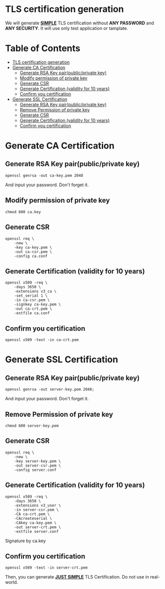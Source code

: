 # TLS certification generation

We will generate **<u>SIMPLE</u>** TLS certification without **ANY PASSWORD** and **ANY SECURITY**. It will use only test application or tamplate.

Table of Contents
=================

   * [TLS certification generation](#tls-certification-generation)
   * [Generate CA Certification](#generate-ca-certification)
      * [Generate RSA Key pair(public/private key)](#generate-rsa-key-pairpublicprivate-key)
      * [Modify permission of private key](#modify-permission-of-private-key)
      * [Generate CSR](#generate-csr)
      * [Generate Certification (validity for 10 years)](#generate-certification-validity-for-10-years)
      * [Confirm you certification](#confirm-you-certification)
   * [Generate SSL Certification](#generate-ssl-certification)
      * [Generate RSA Key pair(public/private key)](#generate-rsa-key-pairpublicprivate-key-1)
      * [Remove Permission of private key](#remove-permission-of-private-key)
      * [Generate CSR](#generate-csr-1)
      * [Generate Certification (validity for 10 years)](#generate-certification-validity-for-10-years-1)
      * [Confirm you certification](#confirm-you-certification-1)

# Generate CA Certification

## Generate RSA Key pair(public/private key)
```
openssl genrsa -out ca-key.pem 2048
```
And input your password. Don't forget it.

## Modify permission of private key
```
chmod 600 ca.key
```

## Generate CSR
```
openssl req \
    -new \
    -key ca-key.pem \
    -out ca-csr.pem \
    -config ca.conf
```

## Generate Certification (validity for 10 years)
```
openssl x509 -req \
    -days 3650 \
    -extensions v3_ca \
    -set_serial 1 \
    -in ca-csr.pem \
    -signkey ca-key.pem \
    -out ca-crt.pem \
    -extfile ca.conf
```

## Confirm you certification
```
openssl x509 -text -in ca-crt.pem
```

# Generate SSL Certification

## Generate RSA Key pair(public/private key)
```
openssl genrsa -out server-key.pem 2048;
```
And input your password. Don't forget it.

## Remove Permission of private key
```
chmod 600 server-key.pem
```

## Generate CSR 
```
openssl req \
    -new \
    -key server-key.pem \
    -out server-csr.pem \
    -config server.conf
```

## Generate Certification (validity for 10 years)
```
openssl x509 -req \
    -days 3650 \
    -extensions v3_user \
    -in server-csr.pem \
    -CA ca-crt.pem \
    -CAcreateserial \
    -CAkey ca-key.pem \
    -out server-crt.pem \
    -extfile server.conf
```
Signature by ca.key

## Confirm you certification

```
openssl x509 -text -in server-crt.pem
```


Then, you can generate <u>**JUST SIMPLE**</u> TLS Certification. Do not use in real-world.
